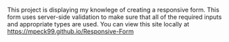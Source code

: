 This project is displaying my knowlege of creating a responsive form. This form uses server-side validation to make sure that all of the required inputs and appropriate types are used. 
You can view this site locally at https://mpeck99.github.io/Responsive-Form